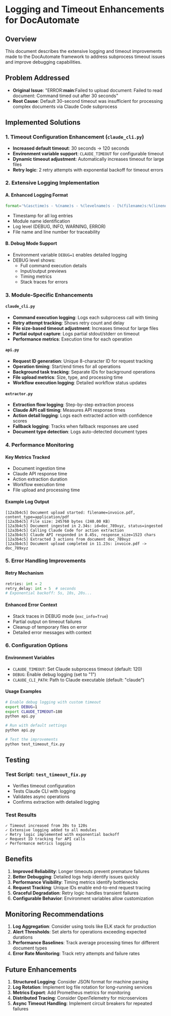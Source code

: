 # Logging and Timeout Enhancements for DocAutomate

## Overview
This document describes the extensive logging and timeout improvements made to the DocAutomate framework to address subprocess timeout issues and improve debugging capabilities.

## Problem Addressed
- **Original Issue**: "ERROR:__main__:Failed to upload document: Failed to read document: Command timed out after 30 seconds"
- **Root Cause**: Default 30-second timeout was insufficient for processing complex documents via Claude Code subprocess

## Implemented Solutions

### 1. Timeout Configuration Enhancement (`claude_cli.py`)
- **Increased default timeout**: 30 seconds → 120 seconds
- **Environment variable support**: `CLAUDE_TIMEOUT` for configurable timeout
- **Dynamic timeout adjustment**: Automatically increases timeout for large files
- **Retry logic**: 2 retry attempts with exponential backoff for timeout errors

### 2. Extensive Logging Implementation

#### A. Enhanced Logging Format
```python
format='%(asctime)s - %(name)s - %(levelname)s - [%(filename)s:%(lineno)d] - %(message)s'
```
- Timestamp for all log entries
- Module name identification
- Log level (DEBUG, INFO, WARNING, ERROR)
- File name and line number for traceability

#### B. Debug Mode Support
- Environment variable `DEBUG=1` enables detailed logging
- DEBUG level shows:
  - Full command execution details
  - Input/output previews
  - Timing metrics
  - Stack traces for errors

### 3. Module-Specific Enhancements

#### `claude_cli.py`
- **Command execution logging**: Logs each subprocess call with timing
- **Retry attempt tracking**: Shows retry count and delay
- **File size-based timeout adjustment**: Increases timeout for large files
- **Partial output capture**: Logs partial stdout/stderr on timeout
- **Performance metrics**: Execution time for each operation

#### `api.py`
- **Request ID generation**: Unique 8-character ID for request tracking
- **Operation timing**: Start/end times for all operations
- **Background task tracking**: Separate IDs for background operations
- **File upload metrics**: Size, type, and processing time
- **Workflow execution logging**: Detailed workflow status updates

#### `extractor.py`
- **Extraction flow logging**: Step-by-step extraction process
- **Claude API call timing**: Measures API response times
- **Action detail logging**: Logs each extracted action with confidence scores
- **Fallback logging**: Tracks when fallback responses are used
- **Document type detection**: Logs auto-detected document types

### 4. Performance Monitoring

#### Key Metrics Tracked
- Document ingestion time
- Claude API response time
- Action extraction duration
- Workflow execution time
- File upload and processing time

#### Example Log Output
```
[12a3b4c5] Document upload started: filename=invoice.pdf, content_type=application/pdf
[12a3b4c5] File size: 245760 bytes (240.00 KB)
[12a3b4c5] Document ingested in 2.34s: id=doc_789xyz, status=ingested
[12a3b4c5] Calling Claude Code for action extraction
[12a3b4c5] Claude API responded in 8.45s, response_size=1523 chars
[12a3b4c5] Extracted 3 actions from document doc_789xyz
[12a3b4c5] Document upload completed in 11.23s: invoice.pdf -> doc_789xyz
```

### 5. Error Handling Improvements

#### Retry Mechanism
```python
retries: int = 2
retry_delay: int = 5  # seconds
# Exponential backoff: 5s, 10s, 20s...
```

#### Enhanced Error Context
- Stack traces in DEBUG mode (`exc_info=True`)
- Partial output on timeout failures
- Cleanup of temporary files on error
- Detailed error messages with context

### 6. Configuration Options

#### Environment Variables
- `CLAUDE_TIMEOUT`: Set Claude subprocess timeout (default: 120)
- `DEBUG`: Enable debug logging (set to "1")
- `CLAUDE_CLI_PATH`: Path to Claude executable (default: "claude")

#### Usage Examples
```bash
# Enable debug logging with custom timeout
export DEBUG=1
export CLAUDE_TIMEOUT=180
python api.py

# Run with default settings
python api.py

# Test the improvements
python test_timeout_fix.py
```

## Testing

### Test Script: `test_timeout_fix.py`
- Verifies timeout configuration
- Tests Claude CLI with logging
- Validates async operations
- Confirms extraction with detailed logging

### Test Results
```
✓ Timeout increased from 30s to 120s
✓ Extensive logging added to all modules
✓ Retry logic implemented with exponential backoff
✓ Request ID tracking for API calls
✓ Performance metrics logging
```

## Benefits

1. **Improved Reliability**: Longer timeouts prevent premature failures
2. **Better Debugging**: Detailed logs help identify issues quickly
3. **Performance Visibility**: Timing metrics identify bottlenecks
4. **Request Tracking**: Unique IDs enable end-to-end request tracing
5. **Graceful Degradation**: Retry logic handles transient failures
6. **Configurable Behavior**: Environment variables allow customization

## Monitoring Recommendations

1. **Log Aggregation**: Consider using tools like ELK stack for production
2. **Alert Thresholds**: Set alerts for operations exceeding expected durations
3. **Performance Baselines**: Track average processing times for different document types
4. **Error Rate Monitoring**: Track retry attempts and failure rates

## Future Enhancements

1. **Structured Logging**: Consider JSON format for machine parsing
2. **Log Rotation**: Implement log file rotation for long-running services
3. **Metrics Export**: Add Prometheus metrics for monitoring
4. **Distributed Tracing**: Consider OpenTelemetry for microservices
5. **Async Timeout Handling**: Implement circuit breakers for repeated failures